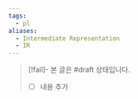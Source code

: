 ```yaml
---
tags:
  - pl
aliases:
  - Intermediate Representation
  - IR
---
```

> [!fail]- 본 글은 #draft 상태입니다.
> - [ ] 내용 추가